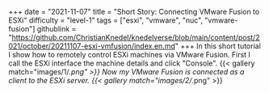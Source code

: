 +++
date = "2021-11-07"
title = "Short Story: Connecting VMware Fusion to ESXi"
difficulty = "level-1"
tags = ["esxi", "vmware", "nuc", "vmware-fusion"]
githublink = "https://github.com/ChristianKnedel/knedelverse/blob/main/content/post/2021/october/20211107-esxi-vmfusion/index.en.md"
+++
In this short tutorial I show how to remotely control ESXi machines via VMware Fusion. First I call the ESXi interface the machine details and click "Console".
{{< gallery match="images/1/*.png" >}}
Now my VMware Fusion is connected as a client to the ESXi server.
{{< gallery match="images/2/*.png" >}}
